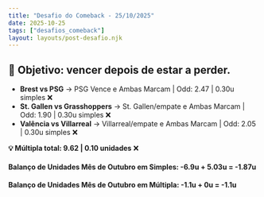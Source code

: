 ```yaml
---
title: "Desafio do Comeback - 25/10/2025"
date: 2025-10-25
tags: ["desafios_comeback"]
layout: layouts/post-desafio.njk
---
```


## 🎯 Objetivo: vencer depois de estar a perder.

- **Brest vs PSG** → PSG Vence e Ambas Marcam | Odd: 2.47 | 0.30u simples ❌
- **St. Gallen vs Grasshoppers** → St. Gallen/empate e Ambas Marcam | Odd: 1.90 | 0.30u simples ❌
- **Valência vs Villarreal** → Villarreal/empate e Ambas Marcam | Odd: 2.05 | 0.30u simples ❌

**💡 Múltipla total: 9.62 | 0.10 unidades** ❌


#### Balanço de Unidades Mês de Outubro em Simples: -6.9u + 5.03u = -1.87u
#### Balanço de Unidades Mês de Outubro em Múltipla: -1.1u + 0u = -1.1u